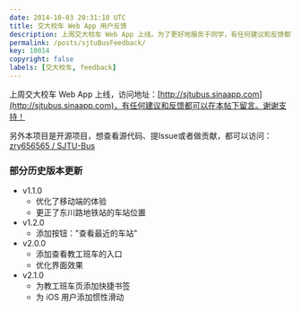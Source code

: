 ```yaml
---
date: 2014-10-03 20:31:10 UTC
title: 交大校车 Web App 用户反馈
description: 上周交大校车 Web App 上线。为了更好地服务于同学，有任何建议和反馈都可以在本帖下留言。
permalink: /posts/sjtuBusFeedback/
key: 10014
copyright: false
labels: [交大校车, feedback]
---
```


上周交大校车 Web App 上线，访问地址：[http://sjtubus.sinaapp.com](http://sjtubus.sinaapp.com)，有任何建议和反馈都可以在本帖下留言。谢谢支持！

另外本项目是开源项目，想查看源代码、提Issue或者做贡献，都可以访问：[zry656565 / SJTU-Bus](https://github.com/zry656565/SJTU-Bus)

### 部分历史版本更新

- v1.1.0
  - 优化了移动端的体验
  - 更正了东川路地铁站的车站位置
- v1.2.0
  - 添加按钮："查看最近的车站"
- v2.0.0
  - 添加查看教工班车的入口
  - 优化界面效果
- v2.1.0
  - 为教工班车页添加快捷书签
  - 为 iOS 用户添加惯性滑动